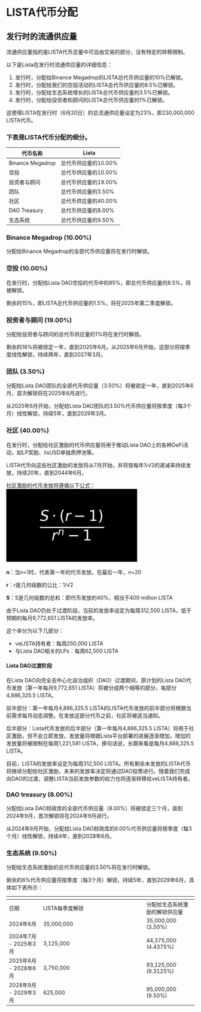 # LISTA代币分配

## 发行时的流通供应量

流通供应量指的是LISTA代币总量中可自由交易的部分，没有特定的转移限制。

以下是Lista在发行时流通供应量的详细信息：

1. 发行时，分配给Binance Megadrop的LISTA总代币供应量的10%已解锁。
2. 发行时，分配给我们的空投活动的LISTA总代币供应量的8.5%已解锁。
3. 发行时，分配给生态系统增长的LISTA总代币供应量的3.5%已解锁。
4. 发行时，分配给投资者和顾问的LISTA总代币供应量的1%已解锁。

这使得LISTA在发行时（6月20日）的总流通供应量设定为23%，即230,000,000 LISTA代币。

### 下表是LISTA代币分配的细分。

| 代币名称             | Lista                            |
| -------------------- | -------------------------------- |
| Binance Megadrop     | 总代币供应量的10.00% |
| 空投                | 总代币供应量的10.00% |
| 投资者与顾问         | 总代币供应量的19.00% |
| 团队                 | 总代币供应量的3.50%  |
| 社区                | 总代币供应量的40.00% |
| DAO Treasury         | 总代币供应量的8.00%  |
| 生态系统            | 总代币供应量的9.50%  |

### Binance Megadrop (10.00%)

分配给Binance Megadrop的全部代币供应量将在发行时解锁。

### 空投 (10.00%)

在发行时，分配给Lista DAO空投的代币中的85%，即总代币供应量的8.5%，将被解锁。

剩余的15%，即LISTA总代币供应量的1.5%，将在2025年第二季度解锁。

### 投资者与顾问 (19.00%)

分配给投资者与顾问的总代币供应量的1%将在发行时解锁。

剩余的18%将被锁定一年，直到2025年6月。从2025年6月开始，这部分将按季度线性解锁，持续两年，直到2027年3月。

### 团队 (3.50%)

分配给Lista DAO团队的全部代币供应量（3.50%）将被锁定一年，直到2025年6月，首次解锁将在2025年6月进行。

从2025年6月开始，分配给Lista DAO团队的3.50%代币供应量将按季度（每3个月）线性解锁，持续5年，直到2029年3月。

### 社区 (40.00%)

在发行时，分配给社区激励的代币供应量将用于推动Lista DAO上的各种DeFi活动，如LP奖励、lisUSD单独质押池等。

LISTA代币向这些社区激励的发放将从7月开始，并将按每年1/√2的递减率持续发放，持续20年，直到2044年6月。

社区激励的代币发放将遵循以下公式：![](<../../.gitbook/assets/image (27).png>)

**n**：当n=1时，代表第一年的代币发放。在最后一年，n=20

**r**：r是几何级数的公比：1/√2

**S**：S是几何级数的总和：即代币发放的40%，相当于400 million LISTA

由于Lista DAO仍处于过渡阶段，当前的发放率设定为每周312,500 LISTA，低于预期的每月9,772,651 LISTA的发放率。

这个率分为以下几部分：

* veLISTA持有者：每周250,000 LISTA
* 与Lista DAO相关的LPs：每周62,500 LISTA

#### Lista DAO过渡阶段

在Lista DAO向完全去中心化自治组织（DAO）过渡期间，原计划的Lista DAO代币发放（第一年每月9,772,651 LISTA）将被分成两个相等的部分，每部分4,886,325.5 LISTA。

前半部分：第一年每月4,886,325.5 LISTA的LISTA代币发放的前半部分将根据当前需求每月动态调整。在发放这部分代币之前，社区将被适当通知。

后半部分：Lista代币发放的后半部分（第一年每月4,886,325.5 LISTA）将用于社区激励，但不会立即发放。发放量将根据Lista平台部署的进展逐渐增加，增加的发放量将被限制在每周1,221,581 LISTA，换句话说，长期来看是每月4,886,325.5 LISTA。

目前，LISTA的发放率设定为每周312,500 LISTA。所有剩余未发放的LISTA代币将继续分配给社区激励，未来的发放率决定将通过DAO投票进行。随着我们完成向DAO的过渡，调整LISTA当前发放参数的权力也将逐渐转移给veLISTA持有者。

### DAO treasury (8.00%)

分配给Lista DAO财政库的全部代币供应量（8.00%）将被锁定三个月，直到2024年9月，首次解锁将在2024年9月进行。

从2024年9月开始，分配给Lista DAO财政库的8.00%代币供应量将按季度（每3个月）线性解锁，持续4年，直到2028年6月。

### 生态系统 (9.50%)

分配给生态系统激励的总代币供应量的3.50%将在发行时解锁。

剩余的6%代币供应量将按季度（每3个月）解锁，持续5年，直到2029年6月，具体如下表所示：

<table data-header-hidden><thead><tr><th></th><th width="262"></th><th></th></tr></thead><tbody><tr><td>日期</td><td>LISTA每季度解锁</td><td>分配给生态系统激励的解锁供应量</td></tr><tr><td>2024年6月 </td><td>35,000,000</td><td>35,000,000 (3.50%)</td></tr><tr><td>2024年7月 - 2025年3月 </td><td>3,125,000</td><td>44,375,000 (4.4375%)</td></tr><tr><td>2025年6月 - 2028年6月</td><td>3,750,000</td><td>93,125,000 (9.3125%)</td></tr><tr><td>2028年9月 - 2029年3月</td><td>625,000</td><td>95,000,000 (9.50%)</td></tr></tbody></table>